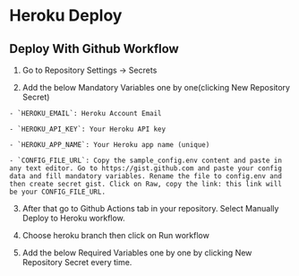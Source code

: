 # Heroku Deploy

## Deploy With Github Workflow

   1. Go to Repository Settings -> Secrets 

   2. Add the below Mandatory Variables one by one(clicking New Repository Secret)

    - `HEROKU_EMAIL`: Heroku Account Email 

    - `HEROKU_API_KEY`: Your Heroku API key

    - `HEROKU_APP_NAME`: Your Heroku app name (unique)

    - `CONFIG_FILE_URL`: Copy the sample_config.env content and paste in any text editor. Go to https://gist.github.com and paste your config data and fill mandatory variables. Rename the file to config.env and then create secret gist. Click on Raw, copy the link: this link will be your CONFIG_FILE_URL.

   3. After that go to Github Actions tab in your repository. Select Manually Deploy to Heroku workflow.

   4. Choose heroku branch then click on Run workflow


   2. Add the below Required Variables one by one by clicking New Repository Secret every time.


  


